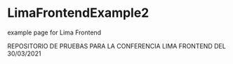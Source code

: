 # LimaFrontendExample2
example page for Lima Frontend

REPOSITORIO DE PRUEBAS PARA LA CONFERENCIA LIMA FRONTEND DEL 30/03/2021
